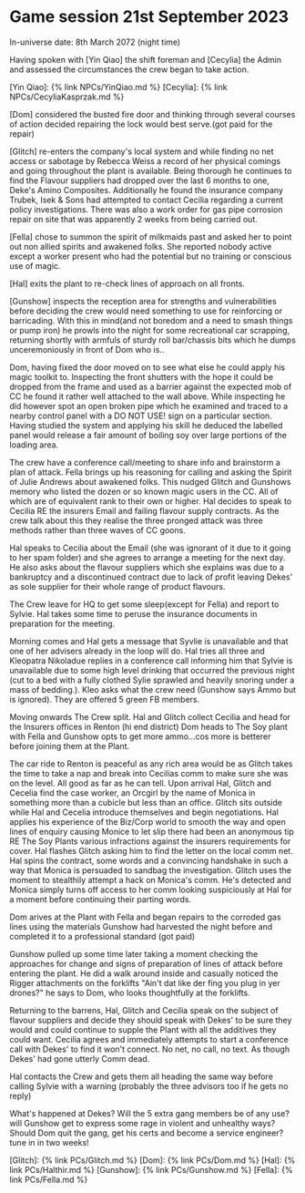# Game session 21st September 2023

In-universe date: 8th March 2072 (night time)

Having spoken with [Yin Qiao] the shift foreman and [Cecylia] the Admin and assessed the circumstances the crew began to take action.

[Yin Qiao]: {% link NPCs/YinQiao.md %}
[Cecylia]: {% link NPCs/CecyliaKasprzak.md %}

[Dom] considered the busted fire door and thinking through several courses of action decided repairing the lock would best serve.(got paid for the repair)

[Glitch] re-enters the company's local system and while finding no net access or sabotage by Rebecca Weiss a record of her physical comings and going throughout the plant is available. Being thorough he continues to find the Flavour suppliers had dropped over the last 6 months to one, Deke's Amino Composites. Additionally he found the insurance company Trubek, Isek & Sons had attempted to contact Cecilia regarding a current policy investigations. There was also a work order for gas pipe corrosion repair on site that was apparently 2 weeks from being carried out.

[Fella] chose to summon the spirit of milkmaids past and asked her to point out non allied spirits and awakened folks. She reported nobody active except a worker present who had the potential but no training or conscious use of magic.

[Hal] exits the plant to re-check lines of approach on all fronts.

[Gunshow] inspects the reception area for strengths and vulnerabilities before deciding the crew would need something to use for reinforcing or barricading. With this in mind(and not boredom and a need to smash things or pump iron) he prowls into the night for some recreational car scrapping, returning shortly with armfuls of sturdy roll bar/chassis bits which he dumps unceremoniously in front of Dom who is..

Dom, having fixed the door moved on to see what else he could apply his magic toolkit to. Inspecting the front shutters with the hope it could be dropped from the frame and used as a barrier against the expected mob of CC he found it rather well attached to the wall above. While inspecting he did however spot an open broken pipe which he examined and traced to a nearby control panel with a DO NOT USE! sign on a particular section. Having studied the system and applying his skill he deduced the labelled panel would release a fair amount of boiling soy over large portions of the loading area.

The crew have a conference call/meeting to share info and brainstorm a plan of attack. Fella brings up his reasoning for calling and asking the Spirit of Julie Andrews about awakened folks. This nudged Glitch and Gunshows memory who listed the dozen or so known magic users in the CC.  All of which are of equivalent rank to their own or higher. Hal decides to speak to Cecilia RE the insurers Email and failing flavour supply contracts. As the crew talk about this they realise the three pronged attack was three methods rather than three waves of CC goons.

Hal speaks to Cecilia about the Email (she was ignorant of it due to it going to her spam folder) and she agrees to arrange a meeting for the next day. He also asks about the flavour suppliers which she explains was due to a bankruptcy and a discontinued contract due to lack of profit leaving Dekes' as sole supplier for their whole range of product flavours.

The Crew leave for HQ to get some sleep(except for Fella) and report to Sylvie. Hal takes some time to peruse the insurance documents in  preparation for the meeting.

Morning comes and Hal gets a message that Syvlie is unavailable and that one of her advisers already in the loop will do. Hal tries all three and Kleopatra Nikoladue replies in a conference call informing him that Sylvie is unavailable due to some high level drinking that occurred the previous night (cut to a bed with a fully clothed Sylie sprawled and heavily snoring under a mass of bedding.). Kleo asks what the crew need (Gunshow says Ammo but is ignored). They are offered 5 green FB members. 

Moving onwards The Crew split. Hal and Glitch collect Cecilia and head for the Insurers offices in Renton (hi end district) Dom heads to The Soy plant with Fella and Gunshow opts to get more ammo...cos more is betterer before joining them at the Plant.

The car ride to Renton is peaceful as any rich area would be as Glitch takes the time to take a nap and break into Cecilias comm to make sure she was on the level. All good as far as he can tell. Upon arrival Hal, Glitch and Cecelia find the case worker, an Orcgirl by the name of Monica in something more than a cubicle but less than an office. Glitch sits outside while Hal and Cecelia introduce themselves and begin negotiations. Hal applies his experience of the Biz/Corp world to smooth the way and open lines of enquiry causing Monice to let slip there had been an anonymous tip RE The Soy Plants various infractions against the insurers requirements for cover. Hal flashes Glitch asking him to find the letter on the local comm net. Hal spins the contract, some words and a convincing handshake in such a way that Monica is persuaded to sandbag the investigation. Glitch uses the moment to stealthily attempt a hack on Monica's comm. He's detected and Monica simply turns off access to her comm looking suspiciously at Hal for a moment before continuing their parting words.

Dom arives at the Plant with Fella and began repairs to the corroded gas lines using the materials Gunshow had harvested the night before and completed it to a professional standard (got paid)

Gunshow pulled up some time later taking a moment checking the approaches for change and signs of preparation of lines of attack before entering the plant. He did a walk around inside and casually noticed the Rigger attachments on the forklifts "Ain't dat like der fing you plug in yer drones?" he says to Dom, who looks thoughtfully at the forklifts.

Returning to the barrens, Hal, Glitch and Cecilia speak on the subject of flavour suppliers and decide they should speak with Dekes' to be sure they would and could continue to supple the Plant with all the additives they could want. Cecilia agrees and immediately attempts to start a conference call with Dekes' to find it won't connect. No net, no call, no text. As though Dekes' had gone utterly Comm dead.

Hal contacts the Crew and gets them all heading the same way before calling Sylvie with a warning (probably the three advisors too if he gets no reply)

What's happened at Dekes? Will the 5 extra gang members be of any use? will Gunshow get to express some rage in violent and unhealthy ways? Should Dom quit the gang, get his certs and become a service engineer? tune in in two weeks!

[Glitch]: {% link PCs/Glitch.md %}
[Dom]: {% link PCs/Dom.md %}
[Hal]: {% link PCs/Halthir.md %}
[Gunshow]: {% link PCs/Gunshow.md %}
[Fella]: {% link PCs/Fella.md %}
